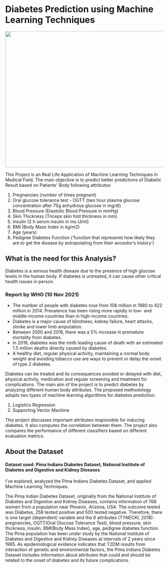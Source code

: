 # Diabetes Prediction using Machine Learning Techniques

<img src="https://user-images.githubusercontent.com/107324616/179756553-012c7e06-3ef5-46fd-8a09-2aa180ebd153.png" width="724" height="434">

This Project is an Real Life Application of Machine Learning Techniques in Medical Field. The main objective is to predict better predictions of Diabetic Result based on Patients' Body following attributes:
1. Pregnancies (number of times pregnant)
2. Oral glucose tolerance test - OGTT (two hour plasma glucose concentration after 75g anhydrous glucose in mg/dl)
3. Blood Pressure (Diastolic Blood Pressure in mmHg)
4. Skin Thickness (Triceps skin fold thickness in mm)
5. Insulin (2 h serum insulin in mu U/ml)
6. BMI (Body Mass Index in kg/m2)
7. Age (years)
8. Pedigree Diabetes Function ('function that represents how likely they are to get the disease by extrapolating from their ancestor’s history')

## What is the need for this Analysis?

Diabetes is a serious health disease due to the presence of high glucose levels in the human body. If diabetes is untreated, it can cause other critical health issues in person. 

### Report by WHO (10 Nov 2021)
- The number of people with diabetes rose from 108 million in 1980 to 422 million in 2014. Prevalence has been rising more rapidly in low- and middle-income countries than in high-income countries.
- Diabetes is a major cause of blindness, kidney failure, heart attacks, stroke and lower limb amputation.
- Between 2000 and 2016, there was a 5% increase in premature mortality from diabetes.
- In 2019, diabetes was the ninth leading cause of death with an estimated 1.5 million deaths directly caused by diabetes.
- A healthy diet, regular physical activity, maintaining a normal body weight and avoiding tobacco use are ways to prevent or delay the onset of type 2 diabetes.

Diabetes can be treated and its consequences avoided or delayed with diet, physical activity, medication and regular screening and treatment for complications. The main aim of the project is to predict diabetes by analyzing different human body attributes. The proposed methodology adopts two types of machine learning algorithms for diabetes prediction:
1. Logistics Regression
2. Supporting Vector Machine

This project discusses important attributes responsible for inducing diabetes. It also computes the correlation between them. The project also compares the performance of different classifiers based on different evaluation metrics.

## About the Dataset

#### Dataset used: Pima Indians Diabetes Dataset, National Institute of Diabetes and Digestive and Kidney Diseases

I've explored, analyzed the Pima Indians Diabetes Dataset, and applied Machine Learning Techniques.

The Pima Indian Diabetes Dataset, originally from the National Institute of Diabetes and Digestive and Kidney Diseases, contains information of 768 women from a population near Phoenix, Arizona, USA. The outcome tested was Diabetes, 258 tested positive and 500 tested negative. Therefore, there is one target (dependent) variable and the 8 attributes (TYNECKI, 2018): pregnancies, OGTT(Oral Glucose Tolerance Test), blood pressure, skin thickness, insulin, BMI(Body Mass Index), age, pedigree diabetes function. The Pima population has been under study by the National Institute of Diabetes and Digestive and Kidney Diseases at intervals of 2 years since 1965. As epidemiological evidence indicates that T2DM results from interaction of genetic and environmental factors, the Pima Indians Diabetes Dataset includes information about attributes that could and should be related to the onset of diabetes and its future complications.

